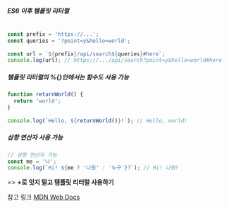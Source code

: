 ##### ES6 이후 템플릿 리터럴
```js

const prefix = 'https://...';
const queries = '?point=y&hello=world';
 
const url = `${prefix}/api/search${queries}#here`;
console.log(url); // https://.../api/search?point=y&hello=world#here
```

##### 템플릿 리터럴의  %{}안에서는 함수도 사용 가능
```js
function returnWorld() {
  return 'world';
}
 
console.log(`Hello, ${returnWorld()}!`); // Hello, world!
```

##### 삼항 연산자 사용 가능
```js
// 삼항 연산자 가능
const me = '나';
console.log(`Hi! ${me ? '나원' : '누구'}?`); // Hi! 나원?
```

=> **+로 잇지 말고 템플릿 리터럴 사용하기**

참고 링크
[MDN Web Docs](https://developer.mozilla.org/ko/docs/Web/JavaScript/Reference/Template_literals)
